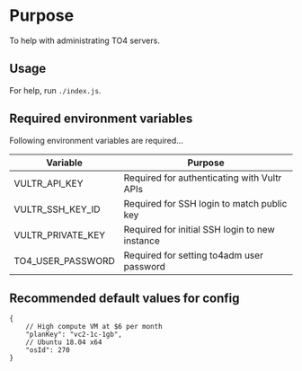# Purpose

To help with administrating TO4 servers.

## Usage

For help, run `./index.js`.

## Required environment variables

Following environment variables are required...

| Variable | Purpose |
| - | - |
| VULTR_API_KEY | Required for authenticating with Vultr APIs |
| VULTR_SSH_KEY_ID | Required for SSH login to match public key |
| VULTR_PRIVATE_KEY | Required for initial SSH login to new instance |
| TO4_USER_PASSWORD | Required for setting to4adm user password |

## Recommended default values for config

```
{
    // High compute VM at $6 per month
    "planKey": "vc2-1c-1gb",
    // Ubuntu 18.04 x64
    "osId": 270
}
```
